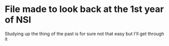 # File made to look back at the 1st year of NSI 

Studying up the thing of the past is for sure not that easy but I'll get through it

